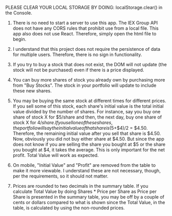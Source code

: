 PLEASE CLEAR YOUR LOCAL STORAGE BY DOING: localStorage.clear() in the Console.

1. There is no need to start a server to use this app. The IEX Group API does not have any CORS rules that prohibit use from a local file. This app also does not use React. Therefore, simply open the html file to begin.

2. I understand that this project does not require the persistence of data for multiple users. Therefore, there is no sign in functionality. 

3. If you try to buy a stock that does not exist, the DOM will not update (the stock will not be purchased) even if there is a price displayed.

4. You can buy more shares of stock you already own by purchasing more from "Buy Stocks". The stock in your portfolio will update to include these new shares.

5. You may be buying the same stock at different times for different prices. If you sell some of this stock, each share's initial value is the total initial value divided by the number of shares. For instance, say you buy one share of stock X for $5/share and then, the next day, buy one share of stock X for $4/share. If you sell one of these shares, the portfolio will say the initial value of that share is ($5+$4)/2 = $4.50. Therefore, the remaining initial value after you sell that share is $4.50. Now, obviously you did not buy either share at $4.50. But since the app does not know if you are selling the share you bought at $5 or the share you bought at $4, it takes the average. This is only important for the net profit. Total Value will work as expected.

6. On mobile, "Initial Value" and "Profit" are removed from the table to make it more viewable. I understand these are not necessary, though, per the requirements, so it should not matter.

7. Prices are rounded to two decimals in the summary table. If you calculate Total Value by doing Shares * Price per Share as Price per Share is presented in the summary table, you may be off by a couple of cents or dollars compared to what is shown since the Total Value, in the table, is calculated by using the non-rounded prices.
